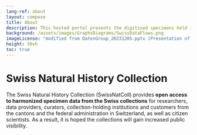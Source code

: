 ```yaml
---
lang-ref: about
layout: compose
title: About
description: This hosted portal presents the digitised specimens held in the natural history institutions of Switzerland
background: /assets/images/GraphsDiagrams/SwissDataFlows.png
imageLicense: "modified from DatenGroup_20231205.pptx (Presentation of Nils Arrigo, 2023)"
height: 50vh
toc: true
---
```


# Swiss Natural History Collection
The Swiss Natural History Collection (SwissNatColl) provides **open access to harmonized specimen data from the Swiss collections** for researchers, data providers, curators, collection-holding institutions and customers from the cantons and the federal administration in Switzerland, as well as citizen scientists. As a result, it is hoped the collections will gain increased public visibility.


<html lang="en">
<head>
  <meta charset="UTF-8">
  <meta name="viewport" content="width=device-width, initial-scale=1.0">
  <title>Back to Top Button</title>
  <style>
    /* Style for the Back to Top Button */
    #back-to-top {
      position: fixed;
      bottom: 40px;
      right: 120px;
      display: none;
      background-color: #fa5e97;
      color: white;
      text-align: center;
      padding: 5px;
      border-radius: 5px;
      font-size: 18px;
      cursor: pointer;
      z-index: 1000;
      width: 70px; /* Width for the rectangle */
      height: 50px; /* Height for the rectangle */
      line-height: 40px;
    }

    #back-to-top:hover {
      background-color: #fa5e97;
    }
  </style>
</head>

<body>

  <!-- Back to Top Button -->
  <a id="back-to-top" href="#" title="Back to top">Up</a>

  <script>
    // Show or hide the button when scrolling
    window.onscroll = function() {
      scrollFunction();
    };

    function scrollFunction() {
      var backToTopButton = document.getElementById("back-to-top");
      if (document.body.scrollTop > 20 || document.documentElement.scrollTop > 20) {
        backToTopButton.style.display = "block";
      } else {
        backToTopButton.style.display = "none";
      }
    }

    // Scroll to the top when the button is clicked
    document.getElementById("back-to-top").addEventListener("click", function(event) {
      event.preventDefault();
      document.body.scrollTop = 0; // For Safari
      document.documentElement.scrollTop = 0; // For Chrome, Firefox, IE, and Opera
    });
  </script>

</body>
</html>
